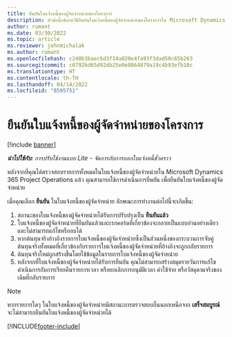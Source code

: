 ```yaml
---
title: ยืนยันใบแจ้งหนี้ของผู้จัดจำหน่ายของโครงการ
description: หัวข้อนี้อธิบายวิธียืนยันใบแจ้งหนี้ของผู้จัดจำหน่ายของโครงการใน Microsoft Dynamics 365 Project Operations และผลกระทบทางการเงินของการยืนยันใบแจ้งหนี้ของผู้จัดจำหน่ายของโครงการ
author: rumant
ms.date: 03/30/2022
ms.topic: article
ms.reviewer: johnmichalak
ms.author: rumant
ms.openlocfilehash: c248b3baec6d3f14a020e4fa93f3dad50c65b263
ms.sourcegitcommit: c0792bd65d92db25e0e8864879a19c4b93efb10c
ms.translationtype: HT
ms.contentlocale: th-TH
ms.lasthandoff: 04/14/2022
ms.locfileid: "8595751"
---
```

# <a name="confirm-a-project-vendor-invoice"></a>ยืนยันใบแจ้งหนี้ของผู้จัดจำหน่ายของโครงการ

[!include [banner](../../includes/dataverse-preview.md)]

_**นำไปใช้กับ:** การปรับใช้งานแบบ Lite - จัดการกับการออกใบแจ้งหนี้ชั่วคราว_

หลังจากที่คุณได้ตรวจสอบรายการทั้งหมดในใบแจ้งหนี้ของผู้จัดจำหน่ายใน Microsoft Dynamics 365 Project Operations แล้ว คุณสามารถใช้การดำเนินการยืนยัน เพื่อยืนยันใบแจ้งหนี้ของผู้จัดจำหน่าย

เมื่อคุณเลือก **ยืนยัน** ในใบแจ้งหนี้ของผู้จัดจำหน่าย ลักษณะการทำงานต่อไปนี้จะเกิดขึ้น:

1. สถานะของใบแจ้งหนี้ของผู้จัดจำหน่ายได้รับการปรับปรุงเป็น **ยืนยันแล้ว**
2. ใบแจ้งหนี้ของผู้จัดจำหน่ายที่ยืนยันแล้วและเรกคอร์ดที่เกี่ยวข้องจะกลายเป็นแบบอ่านอย่างเดียว และไม่สามารถแก้ไขหรือลบได้
3. หากต้นทุนจริงอ้างอิงรายการใบแจ้งหนี้ของผู้จัดจำหน่ายซึ่งเป็นส่วนหนึ่งของกระบวนการจับคู่ ต้นทุนจริงทั้งหมดที่เกี่ยวข้องกับรายการใบแจ้งหนี้ของผู้จัดจำหน่ายที่อ้างอิงจะถูกกลับรายการ
4. ต้นทุนจริงใหม่ถูกสร้างขึ้นโดยใช้ข้อมูลในรายการใบแจ้งหนี้ของผู้จัดจำหน่าย
5. หลังจากที่ใบแจ้งหนี้ของผู้จัดจำหน่ายได้รับการยืนยัน คุณไม่สามารถสร้างสมุดรายวันการแก้ไข ดำเนินการกับการเรียกคืนรายการเวลา หรือยกเลิกการอนุมัติเวลา ค่าใช้จ่าย หรือวัสดุตามจริงของเดิมที่กลับรายการ

> [!NOTE]
> หากรายการใดๆ ในใบแจ้งหนี้ของผู้จัดจำหน่ายมีสถานะการตรวจสอบอื่นนอกเหนือจาก **เสร็จสมบูรณ์** จะไม่สามารถยืนยันใบแจ้งหนี้ของผู้จัดจำหน่ายได้

[!INCLUDE[footer-include](../../includes/footer-banner.md)]
